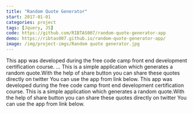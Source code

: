 ```yaml
---
title: "Random Quote Generator"
start: 2017-01-01
categories: project
tags: [Jquery, JS]
code: https://github.com/RIBTAS007/random-quote-generator-app
demo: https://ribtas007.github.io/random-quote-generator-app/
image: /img/project-imgs/Random quote generator.jpg
---
```



This app was developed during the free code camp front end development certification course.
<span id="dots">...</span><span id="more">
This is a simple application which generates a random quote.With the help of share button you
can share these quotes directly on twitter You can use the app from link below.
This app was developed during the free code camp front end development certification course.
This is a simple application which generates a random quote.With the help of share button you
can share these quotes directly on twitter You can use the app from link below.



   
